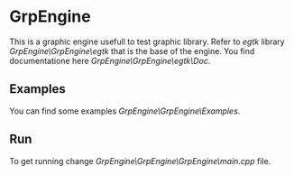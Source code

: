 # GrpEngine
This is a graphic engine usefull to test graphic library.
Refer to *egtk* library *GrpEngine\GrpEngine\egtk* that is the base of the engine.
You find documentatione here *GrpEngine\GrpEngine\egtk\Doc*.

## Examples
You can find some examples *GrpEngine\GrpEngine\Examples*.

## Run
To get running change *GrpEngine\GrpEngine\GrpEngine\main.cpp* file.






